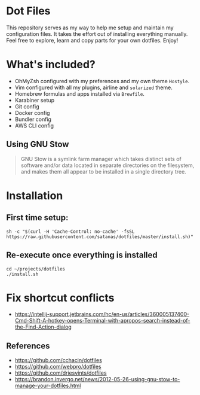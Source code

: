 # Dot Files

This repository serves as my way to help me setup and maintain my configuration files. It takes the effort out of
installing everything manually. Feel free to explore, learn and copy parts for your own dotfiles. Enjoy!

# What's included?

* OhMyZsh configured with my preferences and my own theme `Hostyle`.
* Vim configured with all my plugins, airline and `solarized` theme.
* Homebrew formulas and apps installed via `Brewfile`.
* Karabiner setup
* Git config
* Docker config
* Bundler config
* AWS CLI config

## Using GNU Stow
> GNU Stow is a symlink farm manager which takes distinct sets of software and/or data located in separate directories on the filesystem, and makes them all appear to be installed in a single directory tree.

# Installation

## First time setup:
```
sh -c "$(curl -H 'Cache-Control: no-cache' -fsSL https://raw.githubusercontent.com/satanas/dotfiles/master/install.sh)"
```

## Re-execute once everything is installed
```
cd ~/projects/dotfiles
./install.sh
```

# Fix shortcut conflicts

* https://intellij-support.jetbrains.com/hc/en-us/articles/360005137400-Cmd-Shift-A-hotkey-opens-Terminal-with-apropos-search-instead-of-the-Find-Action-dialog


## References
* https://github.com/cchacin/dotfiles
* https://github.com/webpro/dotfiles
* https://github.com/driesvints/dotfiles
* https://brandon.invergo.net/news/2012-05-26-using-gnu-stow-to-manage-your-dotfiles.html
